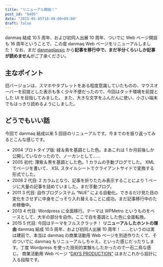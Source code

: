 ```yaml
---
title: "リニューアル開始！"
post_id: "6405"
date: "2015-05-05T18:40:00+09:00"
draft: false
---
```



danmaq 結成 10.5 周年、および初同人出展 10 周年、ついでに Web ページ開設も 16 周年ということで、この度 danmaq Web ページをリニューアルしました！ なお、まだ [danmaqlassic](/legacy) から**記事を移行中で、まだ半分くらいしか記事が読めません**がご了承ください。
## 主なポイント
旧バージョンは、スマホやタブレットをある程度意識していたものの、マウスオーバーを前提とした表示も多く少々不便だったので、今回はタッチ環境を前提とした UI を目指してみました。  また、大きな文字をふんだんに使い、小さい端末でもはっきり読めるようにしました。
## どうでもいい話
今回で danmaq 結成以来 5 回目のリニューアルです。今までのを振り返ってみるとこんな感じです。

  * 2004 プロトタイプ版: 緑＆紫を基調とした色。まあこれは 1 か月前後しか公開していなかったので、ノーカンとして……
  * 2005 初代: 薄紫＆黒を基調とした色。1 カラムの手動ブログでした。 XML でページを書いて、 XSL スタイルシートでクライアントサイドで変換する形式でした。
  * 2008 2 代目: 2 カラムとなり、記事を折りたたみ表示することにより 1 ページに大量の記事を詰めていました。まだ手動ブログ。
  * 2011 3 代目: 自作ブログシステム “NUE” による自動化。できるだけ見た目の変化をさせずに中身をごっそり入れ替えることに成功。まだ記事移行中のため稼働中。
  * 2013 4 代目: Wordpress に全面移行。テーマは WPMetro というものをベースとして、大半の部分を自作。ここで白を基調とした色に全面転換。
  * 2015 5 代目: 今回はテーマをフルスクラッチ！
**リニューアルしたホントの理由** danmaq 結成 10.5 周年、および初同人出展 10 周年！ ……というのは実は建前で、本当は danmaq の商業活動用 Web ページを別途作りたくて、そのついでに danmaq もリニューアルしちゃえ、といった感じだったりします。丁度 Wordpress を使った技術的実験もしたかったので一石二鳥な感じ。 商業活動用 Web ページ “[DAYS PRODUCTION”](http://day.danmaq.com/) はまだこれから設計に入る段階です。
